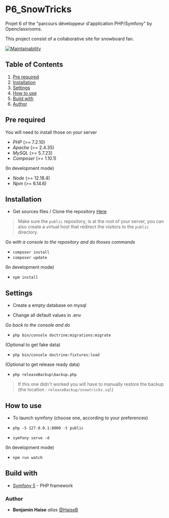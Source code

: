 # P6_SnowTricks
Projet 6 of the "parcours développeur d'application PHP/Symfony" by Openclassrooms.

This project consist of a collaborative site for snowboard fan.

[![Maintainability](https://api.codeclimate.com/v1/badges/0562845500cb95ae0528/maintainability)](https://codeclimate.com/github/HaiseB/P6_SnowTricks/maintainability)

## Table of Contents
1. [Pre required](#Pre-required)
2. [Installation](#Installation)
3. [Settings](#Settings)
4. [How to use](#How-to-use)
5. [Build with](#Build-with)
6. [Author](#Author)

## Pre required
You will need to install those on your server
- *PHP* (>= 7.2.10)
- *Apache* (>= 2.4.35)
- *MySQL* (>= 5.7.23)
- *Composer* (>= 1.10.1)

(In development mode)
- *Node* (>= 12.18.4)
- *Npm* (>= 6.14.6)

## Installation
- Get sources files / Clone the repository [Here](https://github.com/HaiseB/P5_blogPhp)
> Make sure the `public` repository, is at the root of your server, you can also create a virtual host that redirect the visitors to the `public` directory.

_Go with a console to the repository and do thoses commands_
- ``composer install``
- ``composer update``

(In development mode)
- ``npm install``

## Settings

- Create a empty database on mysql

- Change all default values in .env

_Go back to the console and do_

- ``php bin/console doctrine:migrations:migrate``

(Optional to get fake data)
- ``php bin/console doctrine:fixtures:load``

(Optional to get release ready data)
- ``php releaseBackup\backup.php``
> If this one didn't worked you will have to manually restore the backup (the location : `releaseBackup/snowtricks.sql`)

## How to use

- To launch symfony (choose one, according to your preferences)

- ``php -S 127.0.0.1:8000 -t public``
- ``symfony serve -d``

(In development mode)
- ``npm run watch``

## Build with
- [Symfony 5](https://symfony.com/) - PHP framework

### Author
* **Benjamin Haise** _alias_ [@HaiseB](https://github.com/HaiseB)

